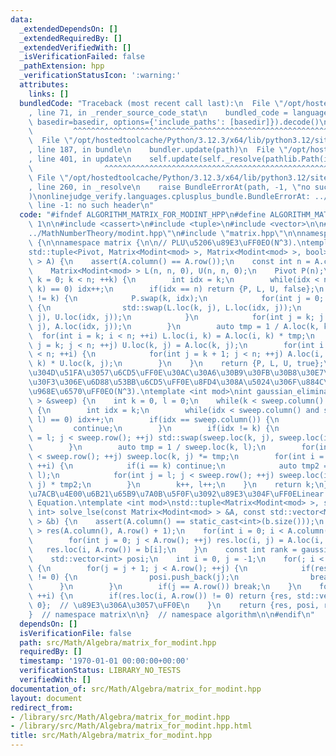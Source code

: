 ```yaml
---
data:
  _extendedDependsOn: []
  _extendedRequiredBy: []
  _extendedVerifiedWith: []
  _isVerificationFailed: false
  _pathExtension: hpp
  _verificationStatusIcon: ':warning:'
  attributes:
    links: []
  bundledCode: "Traceback (most recent call last):\n  File \"/opt/hostedtoolcache/Python/3.12.3/x64/lib/python3.12/site-packages/onlinejudge_verify/documentation/build.py\"\
    , line 71, in _render_source_code_stat\n    bundled_code = language.bundle(stat.path,\
    \ basedir=basedir, options={'include_paths': [basedir]}).decode()\n          \
    \         ^^^^^^^^^^^^^^^^^^^^^^^^^^^^^^^^^^^^^^^^^^^^^^^^^^^^^^^^^^^^^^^^^^^^^^^^^^^^^^^^^\n\
    \  File \"/opt/hostedtoolcache/Python/3.12.3/x64/lib/python3.12/site-packages/onlinejudge_verify/languages/cplusplus.py\"\
    , line 187, in bundle\n    bundler.update(path)\n  File \"/opt/hostedtoolcache/Python/3.12.3/x64/lib/python3.12/site-packages/onlinejudge_verify/languages/cplusplus_bundle.py\"\
    , line 401, in update\n    self.update(self._resolve(pathlib.Path(included), included_from=path))\n\
    \                ^^^^^^^^^^^^^^^^^^^^^^^^^^^^^^^^^^^^^^^^^^^^^^^^^^^^^^^^^\n \
    \ File \"/opt/hostedtoolcache/Python/3.12.3/x64/lib/python3.12/site-packages/onlinejudge_verify/languages/cplusplus_bundle.py\"\
    , line 260, in _resolve\n    raise BundleErrorAt(path, -1, \"no such header\"\
    )\nonlinejudge_verify.languages.cplusplus_bundle.BundleErrorAt: ../MathNumberTheory/modint.hpp:\
    \ line -1: no such header\n"
  code: "#ifndef ALGORITHM_MATRIX_FOR_MODINT_HPP\n#define ALGORITHM_MATRIX_FOR_MODINT_HPP\
    \ 1\n\n#include <cassert>\n#include <tuple>\n#include <vector>\n\n#include \"\
    ../MathNumberTheory/modint.hpp\"\n#include \"matrix.hpp\"\n\nnamespace algorithm\
    \ {\n\nnamespace matrix {\n\n// PLU\u5206\u89E3\uFF0EO(N^3).\ntemplate <int mod>\n\
    std::tuple<Pivot, Matrix<Modint<mod> >, Matrix<Modint<mod> >, bool> lu_decomposition(Matrix<Modint<mod>\
    \ > A) {\n    assert(A.column() == A.row());\n    const int n = A.column();\n\
    \    Matrix<Modint<mod> > L(n, n, 0), U(n, n, 0);\n    Pivot P(n);\n    for(int\
    \ k = 0; k < n; ++k) {\n        int idx = k;\n        while(idx < n and A.loc(idx,\
    \ k) == 0) idx++;\n        if(idx == n) return {P, L, U, false};\n        if(idx\
    \ != k) {\n            P.swap(k, idx);\n            for(int j = 0; j < k; ++j)\
    \ {\n                std::swap(L.loc(k, j), L.loc(idx, j));\n                std::swap(U.loc(k,\
    \ j), U.loc(idx, j));\n            }\n            for(int j = k; j < n; ++j) std::swap(A.loc(k,\
    \ j), A.loc(idx, j));\n        }\n        auto tmp = 1 / A.loc(k, k);\n      \
    \  for(int i = k; i < n; ++i) L.loc(i, k) = A.loc(i, k) * tmp;\n        for(int\
    \ j = k; j < n; ++j) U.loc(k, j) = A.loc(k, j);\n        for(int i = k + 1; i\
    \ < n; ++i) {\n            for(int j = k + 1; j < n; ++j) A.loc(i, j) -= L.loc(i,\
    \ k) * U.loc(k, j);\n        }\n    }\n    return {P, L, U, true};\n}\n\n// \u6383\
    \u304D\u51FA\u3057\u6CD5\uFF0E\u30AC\u30A6\u30B9\u30FB\u30B8\u30E7\u30EB\u30C0\
    \u30F3\u306E\u6D88\u53BB\u6CD5\uFF0E\u8FD4\u308A\u5024\u306F\u884C\u5217\u306E\
    \u968E\u6570\uFF0EO(N^3).\ntemplate <int mod>\nint gaussian_elimination(Matrix<Modint<mod>\
    \ > &sweep) {\n    int k = 0, l = 0;\n    while(k < sweep.column() and l < sweep.row())\
    \ {\n        int idx = k;\n        while(idx < sweep.column() and sweep.loc(idx,\
    \ l) == 0) idx++;\n        if(idx == sweep.column()) {\n            l++;\n   \
    \         continue;\n        }\n        if(idx != k) {\n            for(int j\
    \ = l; j < sweep.row(); ++j) std::swap(sweep.loc(k, j), sweep.loc(idx, j));\n\
    \        }\n        auto tmp = 1 / sweep.loc(k, l);\n        for(int j = l; j\
    \ < sweep.row(); ++j) sweep.loc(k, j) *= tmp;\n        for(int i = 0; i < sweep.column();\
    \ ++i) {\n            if(i == k) continue;\n            auto tmp2 = -sweep.loc(i,\
    \ l);\n            for(int j = l; j < sweep.row(); ++j) sweep.loc(i, j) += sweep.loc(k,\
    \ j) * tmp2;\n        }\n        k++, l++;\n    }\n    return k;\n}\n\n// \u9023\
    \u7ACB\u4E00\u6B21\u65B9\u7A0B\u5F0F\u3092\u89E3\u304F\uFF0ELinear Simultaneous\
    \ Equation.\ntemplate <int mod>\nstd::tuple<Matrix<Modint<mod> >, std::vector<int>,\
    \ int> solve_lse(const Matrix<Modint<mod> > &A, const std::vector<Modint<mod>\
    \ > &b) {\n    assert(A.column() == static_cast<int>(b.size()));\n    Matrix<Modint<mod>\
    \ > res(A.column(), A.row() + 1);\n    for(int i = 0; i < A.column(); ++i) {\n\
    \        for(int j = 0; j < A.row(); ++j) res.loc(i, j) = A.loc(i, j);\n     \
    \   res.loc(i, A.row()) = b[i];\n    }\n    const int rank = gaussian_elimination(res);\n\
    \    std::vector<int> posi;\n    int i = 0, j = -1;\n    for(; i < rank; ++i)\
    \ {\n        for(j = j + 1; j < A.row(); ++j) {\n            if(res.loc(i, j)\
    \ != 0) {\n                posi.push_back(j);\n                break;\n      \
    \      }\n        }\n        if(j == A.row()) break;\n    }\n    for(; i < rank;\
    \ ++i) {\n        if(res.loc(i, A.row()) != 0) return {res, std::vector<int>(),\
    \ 0};  // \u89E3\u306A\u3057\uFF0E\n    }\n    return {res, posi, rank};\n}\n\n\
    }  // namespace matrix\n\n}  // namespace algorithm\n\n#endif\n"
  dependsOn: []
  isVerificationFile: false
  path: src/Math/Algebra/matrix_for_modint.hpp
  requiredBy: []
  timestamp: '1970-01-01 00:00:00+00:00'
  verificationStatus: LIBRARY_NO_TESTS
  verifiedWith: []
documentation_of: src/Math/Algebra/matrix_for_modint.hpp
layout: document
redirect_from:
- /library/src/Math/Algebra/matrix_for_modint.hpp
- /library/src/Math/Algebra/matrix_for_modint.hpp.html
title: src/Math/Algebra/matrix_for_modint.hpp
---
```

